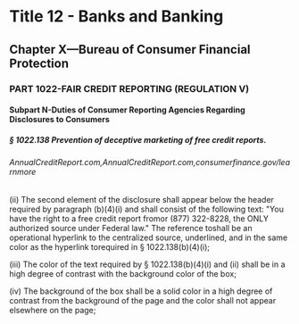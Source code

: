 
# Title 12 - Banks and Banking
## Chapter X—Bureau of Consumer Financial Protection
### PART 1022-FAIR CREDIT REPORTING (REGULATION V)
#### Subpart N-Duties of Consumer Reporting Agencies Regarding Disclosures to Consumers
##### § 1022.138 Prevention of deceptive marketing of free credit reports.
###### AnnualCreditReport.com,AnnualCreditReport.com,consumerfinance.gov/learnmore

(ii) The second element of the disclosure shall appear below the header required by paragraph (b)(4)(i) and shall consist of the following text: "You have the right to a free credit report fromor (877) 322-8228, the ONLY authorized source under Federal law." The reference toshall be an operational hyperlink to the centralized source, underlined, and in the same color as the hyperlink torequired in § 1022.138(b)(4)(i);

(iii) The color of the text required by § 1022.138(b)(4)(i) and (ii) shall be in a high degree of contrast with the background color of the box;

(iv) The background of the box shall be a solid color in a high degree of contrast from the background of the page and the color shall not appear elsewhere on the page;
